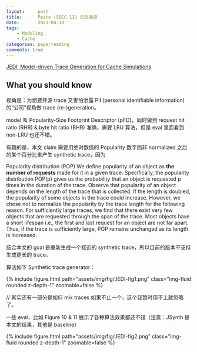 ```yaml
---
layout:     post
title:      Pesto (SOCC 11) 论文阅读
date:       2023-04-14
tags:
    - Modeling
    - Cache
categories: paperreading
comments: true
---
```


[JEDI: Model-driven Trace Generation for Cache Simulations](https://groups.cs.umass.edu/ramesh/wp-content/uploads/sites/3/2022/11/JEDI.pdf)

## What you should know

视角是：为想要开源 trace 又害怕泄露 PII (personal identifiable information) 的“公司”视角做 trace (re-)generation。

model 叫 Popularity-Size Footprint Descriptor (pFD)，同时做到 request hit ratio (RHR) & byte hit ratio (BHR) 准确，需要 LRU 算法，但是 eval 里面看到 non-LRU 也还不错。

有趣的是，本文 claim 需要用绝对数值的 Popularity 数字而非 normalized 之后的某个百分比来产生 synthetic trace，因为

Popularity distribution (POP) We define popularity of an object as **the number of requests** made for it in a given trace. Specifically, the popularity distribution POP(p) gives us the probability that an object is requested p times in the duration of the trace. Observe that popularity of an object depends on the length of the trace that is collected. If the length is doubled, the popularity of some objects in the trace could increase. However, we chose not to normalize the popularity by the trace length for the following reason. For sufficiently large traces, we find that there exist very few objects that are requested through the span of the trace. Most objects have a short lifespan i.e., the first and last request for an object are not far apart. Thus, if the trace is sufficiently large, POP remains unchanged as its length is increased.

结合本文的 goal 是重新生成一个接近的 synthetic trace，所以目前的版本不支持生成更长的 trace。

算法如下 Synthetic trace generator：

{% include figure.html path="assets/img/fig/JEDI-fig1.png" class="img-fluid rounded z-depth-1" zoomable=false %}

// 其实还有一部分是如何 mix traces 如果不止一个，这个我暂时用不上就忽略了。

一些 eval，比如 Figure 10 & 11 展示了各种算法效果都还不错（注意：JSynth 是本文的结果，其他是 baseline）

{% include figure.html path="assets/img/fig/JEDI-fig2.png" class="img-fluid rounded z-depth-1" zoomable=false %}
